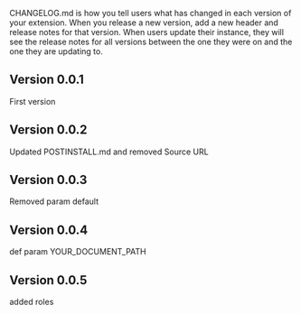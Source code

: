 CHANGELOG.md is how you tell users what has changed in each version of your extension.
When you release a new version, add a new header and release notes for that version.
When users update their instance, they will see the release notes for all versions
between the one they were on and the one they are updating to.

## Version 0.0.1
First version

## Version 0.0.2
Updated POSTINSTALL.md and removed Source URL

## Version 0.0.3
Removed param default

## Version 0.0.4
def param YOUR_DOCUMENT_PATH

## Version 0.0.5
added roles